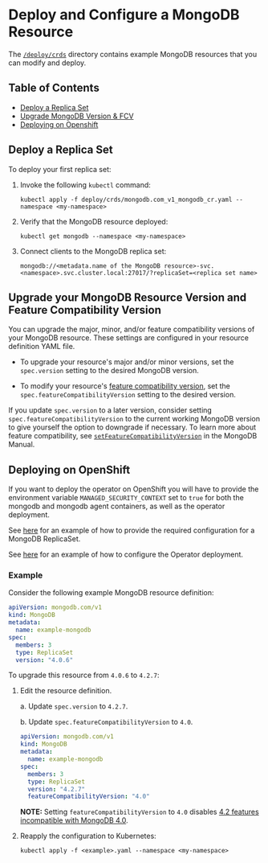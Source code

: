 # Deploy and Configure a MongoDB Resource #

The [`/deploy/crds`](deploy/crds) directory contains example MongoDB resources that you can modify and deploy.

## Table of Contents

- [Deploy a Replica Set](#deploy-a-replica-set)
- [Upgrade MongoDB Version & FCV](#upgrade-your-mongodb-resource-version-and-feature-compatibility-version)
- [Deploying on Openshift](#deploying-on-openshift)

## Deploy a Replica Set

To deploy your first replica set:

1. Invoke the following `kubectl` command:
   ```
   kubectl apply -f deploy/crds/mongodb.com_v1_mongodb_cr.yaml --namespace <my-namespace>
   ```
2. Verify that the MongoDB resource deployed:
   ```
   kubectl get mongodb --namespace <my-namespace>
   ```
3. Connect clients to the MongoDB replica set:
   ```
   mongodb://<metadata.name of the MongoDB resource>-svc.<namespace>.svc.cluster.local:27017/?replicaSet=<replica set name>
   ```

## Upgrade your MongoDB Resource Version and Feature Compatibility Version

You can upgrade the major, minor, and/or feature compatibility versions of your MongoDB resource. These settings are configured in your resource definition YAML file.

- To upgrade your resource's major and/or minor versions, set the `spec.version` setting to the desired MongoDB version.

- To modify your resource's [feature compatibility version](https://docs.mongodb.com/manual/reference/command/setFeatureCompatibilityVersion/), set the `spec.featureCompatibilityVersion` setting to the desired version.

If you update `spec.version` to a later version, consider setting `spec.featureCompatibilityVersion` to the current working MongoDB version to give yourself the option to downgrade if necessary. To learn more about feature compatibility, see [`setFeatureCompatibilityVersion`](https://docs.mongodb.com/manual/reference/command/setFeatureCompatibilityVersion/) in the MongoDB Manual.

## Deploying on OpenShift

If you want to deploy the operator on OpenShift you will have to provide the environment variable `MANAGED_SECURITY_CONTEXT` set to `true` for both the mongodb and mongodb agent containers, as well as the operator deployment.

See [here](deploy/crds/mongodb.com_v1_mongodb_openshift_cr.yaml) for an example of how to provide the required configuration for a MongoDB ReplicaSet.

See [here](deploy/operator_openshift.yaml) for an example of how to configure the Operator deployment.

### Example

Consider the following example MongoDB resource definition:

```yaml
apiVersion: mongodb.com/v1
kind: MongoDB
metadata:
  name: example-mongodb
spec:
  members: 3
  type: ReplicaSet
  version: "4.0.6"
```
To upgrade this resource from `4.0.6` to `4.2.7`:

1. Edit the resource definition.

   a. Update `spec.version` to `4.2.7`.

   b. Update `spec.featureCompatibilityVersion` to `4.0`.

   ```yaml
   apiVersion: mongodb.com/v1
   kind: MongoDB
   metadata:
     name: example-mongodb
   spec:
     members: 3
     type: ReplicaSet
     version: "4.2.7"
     featureCompatibilityVersion: "4.0"
   ```

   **NOTE:** Setting `featureCompatibilityVersion` to `4.0` disables [4.2 features incompatible with MongoDB 4.0](https://docs.mongodb.com/manual/release-notes/4.2-compatibility/#compatibility-enabled).

2. Reapply the configuration to Kubernetes:
   ```
   kubectl apply -f <example>.yaml --namespace <my-namespace>
   ```
